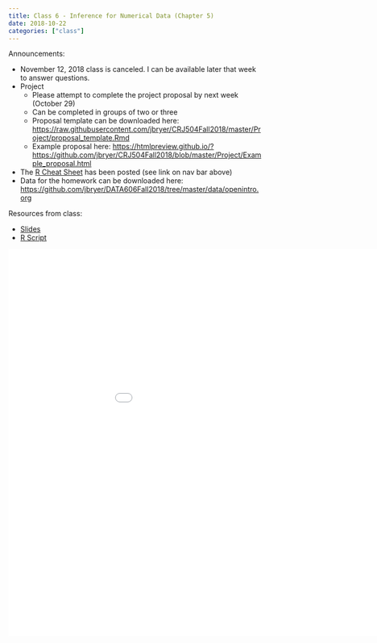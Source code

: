 ```yaml
---
title: Class 6 - Inference for Numerical Data (Chapter 5)
date: 2018-10-22
categories: ["class"]
---
```


Announcements:

* November 12, 2018 class is canceled. I can be available later that week to answer questions.
* Project
	* Please attempt to complete the project proposal by next week (October 29)
	* Can be completed in groups of two or three
	* Proposal template can be downloaded here: https://raw.githubusercontent.com/jbryer/CRJ504Fall2018/master/Project/proposal_template.Rmd
	* Example proposal here: https://htmlpreview.github.io/?https://github.com/jbryer/CRJ504Fall2018/blob/master/Project/Example_proposal.html
* The [R Cheat Sheet](/cheat_sheet) has been posted (see link on nav bar above)
* Data for the homework can be downloaded here: https://github.com/jbryer/DATA606Fall2018/tree/master/data/openintro.org

Resources from class:

* [Slides](/slides/2018-10-22-Inference_for_Numerical_Data.html)
* [R Script](https://raw.githubusercontent.com/jbryer/CRJ504Fall2018/master/R/2018-10-22.R)

<!--more-->

<iframe src="/slides/2018-10-22-Inference_for_Numerical_Data.html#1" width="1024px" height="768px"  frameborder="0" allowfullscreen>
</iframe>
